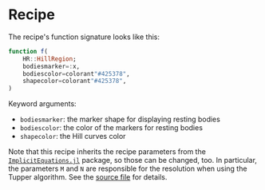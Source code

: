 # Recipe

The recipe's function signature looks like this:

```julia
function f(
    HR::HillRegion;
    bodiesmarker=:x,
    bodiescolor=colorant"#425378",
    shapecolor=colorant"#425378",
)
```

Keyword arguments:
- `bodiesmarker`: the marker shape for displaying resting bodies
- `bodiescolor`: the color of the markers for resting bodies
- `shapecolor`: the Hill curves color

Note that this recipe inherits the recipe parameters from the
[`ImplicitEquations.jl`](https://github.com/jverzani/ImplicitEquations.jl) package, so those
can be changed, too. In particular, the parameters `M` and `N` are responsible for
the resolution when using the Tupper algorithm. See the
[source file](https://github.com/jverzani/ImplicitEquations.jl/blob/master/src/plot_recipe.jl)
for details.
